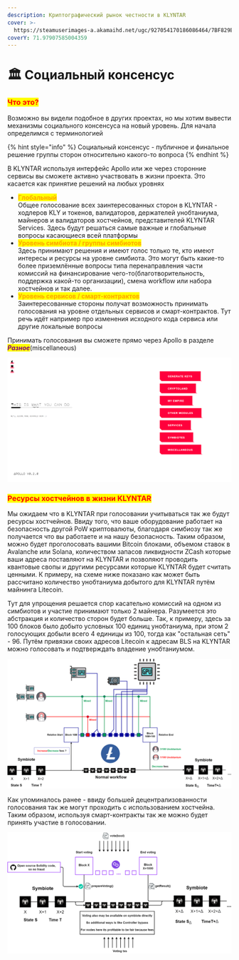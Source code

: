 ```yaml
---
description: Криптографический рынок честности в KLYNTAR
cover: >-
  https://steamuserimages-a.akamaihd.net/ugc/927054170186086464/7BF829ED22864AB20F21777C4FC065547655BBE9/
coverY: 71.97907585004359
---
```


# 🏛 Социальный консенсус

### <mark style="color:red;">**Что это?**</mark>

Возможно вы видели подобное в других проектах, но мы хотим вывести механизмы социального консенсуса на новый уровень. Для начала определимся с терминологией

{% hint style="info" %}
Социальный консенсус - публичное и финальное решение группы сторон относительно какого-то вопроса
{% endhint %}

В KLYNTAR используя интерфейс Apollo или же через сторонние сервисы вы сможете активно участвовать в жизни проекта. Это касается как принятие решений на любых уровнях

* <mark style="color:orange;">**Глобальный**</mark>\
  Общее голосование всех заинтересованных сторон в KLYNTAR - ходлеров KLY и токенов, валидаторов, держателей унобтаниума, майнеров и валидаторов хостчейнов, представителей KLYNTAR Services. Здесь будут решаться самые важные и глобальные вопросы касающиеся всей платформы
* <mark style="color:orange;">**Уровень симбиота / группы симбиотов**</mark>\
  Здесь принимают решения и имеют голос только те, кто имеют интересы и ресурсы на уровне симбиота. Это могут быть какие-то более приземлённые вопросы типа перенаправления части комиссий на финансирование чего-то(благотворительность, поддержка какой-то организации), смена workflow или набора хостчейнов и так далее.
* <mark style="color:orange;">**Уровень сервисов / смарт-контрактов**</mark>\
  Заинтересованные стороны получат возможность принимать голосования на уровне отдельных сервисов и смарт-контрактов. Тут речь идёт например про изменения исходного кода сервиса или другие локальные вопросы

Принимать голосования вы сможете прямо через Apollo в разделе _<mark style="color:purple;">**Разное**</mark>_(miscellaneous)

![](<../../.gitbook/assets/image (11) (1).png>)

### <mark style="color:red;">**Ресурсы хостчейнов в жизни KLYNTAR**</mark>

Мы ожидаем что в KLYNTAR при голосовании учитываться так же будут ресурсы хостчейнов. Ввиду того, что ваше оборудование работает на безопасность другой PoW криптовалюты, благодаря симбиозу так же получается что вы работаете и на нашу безопасность. Таким образом, можно будет проголосовать вашими Bitcoin блоками, объемом ставок в Avalanche или Solana, количеством запасов ликвидности ZCash которые ваши адреса поставляют на KLYNTAR и позволяют проводить квантовые свопы и другими ресурсами которые KLYNTAR будет считать ценными. К примеру, на схеме ниже показано как может быть рассчитано количество унобтаниума добытого для KLYNTAR путём майнинга Litecoin.

Тут для упрощения решается спор касательно комиссий на одном из симбиотов и участие принимают только 2 майнера. Разумеется это абстракция и количество сторон будет больше. Так, к примеру, здесь за 100 блоков было добыто условных 100 единиц унобтаниума, при этом 2 голосующих добыли всего 4 единицы из 100, тогда как "остальная сеть" - 96. Путём привязки своих адресов Litecoin к адресам BLS на KLYNTAR можно голосовать и подтверждать владение унобтаниумом.

![](../../.gitbook/assets/LitecoinChallenge.png)

Как упоминалось ранее - ввиду большей децентрализованности голосования так же могут проходить с использованием хостчейна. Таким образом, используя смарт-контракты так же можно будет принять участие в голосовании.

![](../../.gitbook/assets/VotingPolygon.png)
